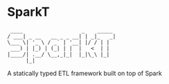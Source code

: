 # SparkT

     ____                   _    _____
    / ___| _ __   __ _ _ __| | _|_   _|
    \___ \| '_ \ / _` | '__| |/ / | |
     ___) | |_) | (_| | |  |   <  | |
    |____/| .__/ \__,_|_|  |_|\_\ |_|
          |_|

A statically typed ETL framework built on top of Spark
